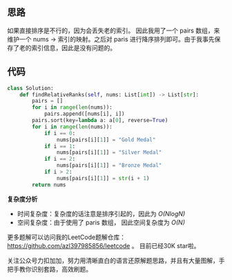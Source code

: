 
## 思路

如果直接排序是不行的，因为会丢失老的索引。 因此我用了一个 pairs 数组，来维护一个 nums -> 索引的映射。之后对 paris 进行降序排列即可。由于我事先保存了老的索引信息，因此是没有问题的。


## 代码

```py
class Solution:
    def findRelativeRanks(self, nums: List[int]) -> List[str]:
        pairs = []
        for i in range(len(nums)):
            pairs.append([nums[i], i])
        pairs.sort(key=lambda a: a[0], reverse=True)
        for i in range(len(nums)):
            if i == 0:
                nums[pairs[i][1]] = "Gold Medal"
            if i == 1:
                nums[pairs[i][1]] = "Silver Medal"
            if i == 2:
                nums[pairs[i][1]] = "Bronze Medal"
            if i > 2:
                nums[pairs[i][1]] = str(i + 1)
        return nums
```

**复杂度分析**
- 时间复杂度：复杂度的话注意是排序引起的，因此为 *O(NlogN)*
- 空间复杂度：由于使用了 paris 数组， 因此空间复杂度为 *O(N)*

更多题解可以访问我的LeetCode题解仓库：https://github.com/azl397985856/leetcode  。 目前已经30K star啦。

关注公众号力扣加加，努力用清晰直白的语言还原解题思路，并且有大量图解，手把手教你识别套路，高效刷题。
